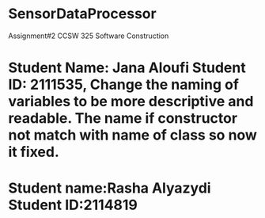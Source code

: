 # SensorDataProcessor
Assignment#2 CCSW 325 Software Construction
# Student Name: Jana Aloufi   Student ID: 2111535, Change the naming of variables to be more descriptive and readable. The name if constructor not match with name of class so now it fixed.

# Student name:Rasha Alyazydi Student ID:2114819